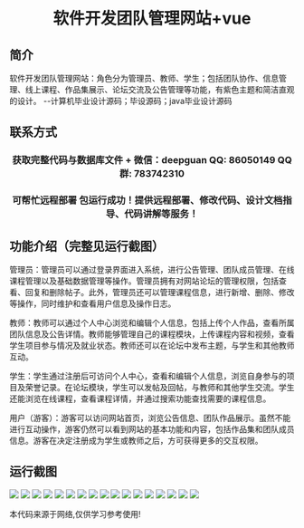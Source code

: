 <p><h1 align="center">软件开发团队管理网站+vue</h1></p>

## 简介
软件开发团队管理网站：角色分为管理员、教师、学生；包括团队协作、信息管理、线上课程、作品集展示、论坛交流及公告管理等功能，有紫色主题和简洁直观的设计。    --计算机毕业设计源码；毕设源码；java毕业设计源码


## 联系方式
<p><h3 align="center">获取完整代码与数据库文件 + 微信：deepguan QQ: 86050149 QQ群: 783742310</h3></p>
<p><h3 align="center">可帮忙远程部署 包运行成功！提供远程部署、修改代码、设计文档指导、代码讲解等服务！</h3></p>

## 功能介绍（完整见运行截图）
管理员：管理员可以通过登录界面进入系统，进行公告管理、团队成员管理、在线课程管理以及基础数据管理等操作。管理员拥有对网站论坛的管理权限，包括查看、回复和删除帖子。此外，管理员还可以管理课程信息，进行新增、删除、修改等操作，同时维护和查看用户信息及操作日志。

教师：教师可以通过个人中心浏览和编辑个人信息，包括上传个人作品，查看所属团队信息及公告详情。教师能够管理自己的课程模块，上传课程内容和视频，查看学生项目参与情况及就业状态。教师还可以在论坛中发布主题，与学生和其他教师互动。

学生：学生通过注册后可访问个人中心，查看和编辑个人信息，浏览自身参与的项目及荣誉记录。在论坛模块，学生可以发帖及回帖，与教师和其他学生交流。学生还能浏览在线课程，查看课程详情，并通过搜索功能查找需要的课程信息。

用户（游客）：游客可以访问网站首页，浏览公告信息、团队作品展示。虽然不能进行互动操作，游客仍然可以看到网站的基本功能和内容，包括作品集和团队成员信息。游客在决定注册成为学生或教师之后，方可获得更多的交互权限。


## 运行截图
![](https://bs-1329754181.cos.ap-shanghai.myqcloud.com/ssm/SoftwareDevelopmentTeamManagementSite/img/001.jpg)
![](https://bs-1329754181.cos.ap-shanghai.myqcloud.com/ssm/SoftwareDevelopmentTeamManagementSite/img/002.jpg)
![](https://bs-1329754181.cos.ap-shanghai.myqcloud.com/ssm/SoftwareDevelopmentTeamManagementSite/img/003.jpg)
![](https://bs-1329754181.cos.ap-shanghai.myqcloud.com/ssm/SoftwareDevelopmentTeamManagementSite/img/004.jpg)
![](https://bs-1329754181.cos.ap-shanghai.myqcloud.com/ssm/SoftwareDevelopmentTeamManagementSite/img/005.jpg)
![](https://bs-1329754181.cos.ap-shanghai.myqcloud.com/ssm/SoftwareDevelopmentTeamManagementSite/img/006.jpg)
![](https://bs-1329754181.cos.ap-shanghai.myqcloud.com/ssm/SoftwareDevelopmentTeamManagementSite/img/007.jpg)
![](https://bs-1329754181.cos.ap-shanghai.myqcloud.com/ssm/SoftwareDevelopmentTeamManagementSite/img/008.jpg)
![](https://bs-1329754181.cos.ap-shanghai.myqcloud.com/ssm/SoftwareDevelopmentTeamManagementSite/img/009.jpg)
![](https://bs-1329754181.cos.ap-shanghai.myqcloud.com/ssm/SoftwareDevelopmentTeamManagementSite/img/010.jpg)
![](https://bs-1329754181.cos.ap-shanghai.myqcloud.com/ssm/SoftwareDevelopmentTeamManagementSite/img/011.jpg)
![](https://bs-1329754181.cos.ap-shanghai.myqcloud.com/ssm/SoftwareDevelopmentTeamManagementSite/img/012.jpg)
![](https://bs-1329754181.cos.ap-shanghai.myqcloud.com/ssm/SoftwareDevelopmentTeamManagementSite/img/013.jpg)
![](https://bs-1329754181.cos.ap-shanghai.myqcloud.com/ssm/SoftwareDevelopmentTeamManagementSite/img/014.jpg)
![](https://bs-1329754181.cos.ap-shanghai.myqcloud.com/ssm/SoftwareDevelopmentTeamManagementSite/img/015.jpg)
![](https://bs-1329754181.cos.ap-shanghai.myqcloud.com/ssm/SoftwareDevelopmentTeamManagementSite/img/016.jpg)
![](https://bs-1329754181.cos.ap-shanghai.myqcloud.com/ssm/SoftwareDevelopmentTeamManagementSite/img/017.jpg)

<p>本代码来源于网络,仅供学习参考使用!</p>
